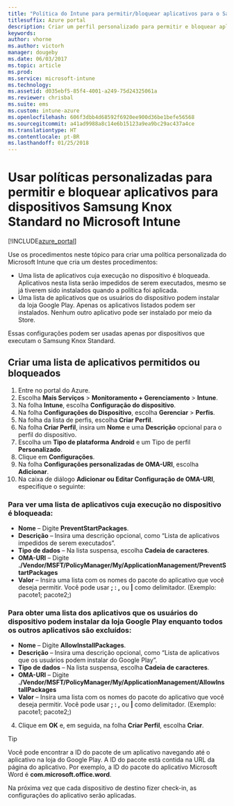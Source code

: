 ```yaml
---
title: "Política do Intune para permitir/bloquear aplicativos para o Samsung Knox"
titlesuffix: Azure portal
description: Criar um perfil personalizado para permitir e bloquear aplicativos em dispositivos Samsung Knox Standard."
keywords: 
author: vhorne
ms.author: victorh
manager: dougeby
ms.date: 06/03/2017
ms.topic: article
ms.prod: 
ms.service: microsoft-intune
ms.technology: 
ms.assetid: d035ebf5-85f4-4001-a249-75d24325061a
ms.reviewer: chrisbal
ms.suite: ems
ms.custom: intune-azure
ms.openlocfilehash: 606f3dbb4d68592f6920ee900d36be1befe56568
ms.sourcegitcommit: a41ad9988a8c14e6b15123a9ea9bc29ac437a4ce
ms.translationtype: HT
ms.contentlocale: pt-BR
ms.lasthandoff: 01/25/2018
---
```

# <a name="use-custom-policies-to-allow-and-block-apps-for-samsung-knox-standard-devices-in-microsoft-intune"></a>Usar políticas personalizadas para permitir e bloquear aplicativos para dispositivos Samsung Knox Standard no Microsoft Intune

[!INCLUDE[azure_portal](./includes/azure_portal.md)]

Use os procedimentos neste tópico para criar uma política personalizada do Microsoft Intune que cria um destes procedimentos:

- Uma lista de aplicativos cuja execução no dispositivo é bloqueada. Aplicativos nesta lista serão impedidos de serem executados, mesmo se já tiverem sido instalados quando a política foi aplicada.
- Uma lista de aplicativos que os usuários do dispositivo podem instalar da loja Google Play. Apenas os aplicativos listados podem ser instalados. Nenhum outro aplicativo pode ser instalado por meio da Store.

Essas configurações podem ser usadas apenas por dispositivos que executam o Samsung Knox Standard.

## <a name="create-an-allowed-or-blocked-app-list"></a>Criar uma lista de aplicativos permitidos ou bloqueados

1. Entre no portal do Azure.
2. Escolha **Mais Serviços** > **Monitoramento + Gerenciamento** > **Intune**.
3. Na folha **Intune**, escolha **Configuração do dispositivo**.
2. Na folha **Configurações do Dispositivo**, escolha **Gerenciar** > **Perfis**.
2. Na folha da lista de perfis, escolha **Criar Perfil**.
3. Na folha **Criar Perfil**, insira um **Nome** e uma **Descrição** opcional para o perfil do dispositivo.
2. Escolha um **Tipo de plataforma** **Android** e um Tipo de perfil **Personalizado**.
3. Clique em **Configurações**.
3. Na folha **Configurações personalizadas de OMA-URI**, escolha **Adicionar**.
4. Na caixa de diálogo **Adicionar ou Editar Configuração de OMA-URI**, especifique o seguinte:

### <a name="for-a-list-of-apps-that-are-blocked-from-running-on-the-device"></a>Para ver uma lista de aplicativos cuja execução no dispositivo é bloqueada:

- **Nome** – Digite **PreventStartPackages**.
- **Descrição** – Insira uma descrição opcional, como “Lista de aplicativos impedidos de serem executados”.
-   **Tipo de dados** – Na lista suspensa, escolha **Cadeia de caracteres**.
-   **OMA-URI** – Digite **./Vendor/MSFT/PolicyManager/My/ApplicationManagement/PreventStartPackages**
-   **Valor** – Insira uma lista com os nomes do pacote do aplicativo que você deseja permitir. Você pode usar **; : ,** ou **|** como delimitador. (Exemplo: pacote1; pacote2;)

### <a name="for-a-list-of-apps-that-users-are-allowed-to-install-from-the-google-play-store-while-excluding-all-other-apps"></a>Para obter uma lista dos aplicativos que os usuários do dispositivo podem instalar da loja Google Play enquanto todos os outros aplicativos são excluídos:
- **Nome** – Digite **AllowInstallPackages**.
- **Descrição** – Insira uma descrição opcional, como “Lista de aplicativos que os usuários podem instalar do Google Play”.
- **Tipo de dados** – Na lista suspensa, escolha **Cadeia de caracteres**.
- **OMA-URI** – Digite **./Vendor/MSFT/PolicyManager/My/ApplicationManagement/AllowInstallPackages**
- **Valor** – Insira uma lista com os nomes do pacote do aplicativo que você deseja permitir. Você pode usar **; : ,** ou **|** como delimitador. (Exemplo: pacote1; pacote2;)

4. Clique em **OK** e, em seguida, na folha **Criar Perfil**, escolha **Criar**.

>[!TIP]
> Você pode encontrar a ID do pacote de um aplicativo navegando até o aplicativo na loja do Google Play. A ID do pacote está contida na URL da página do aplicativo. Por exemplo, a ID do pacote do aplicativo Microsoft Word é **com.microsoft.office.word**.

Na próxima vez que cada dispositivo de destino fizer check-in, as configurações do aplicativo serão aplicadas.


<!---## Assign the custom profile--->
